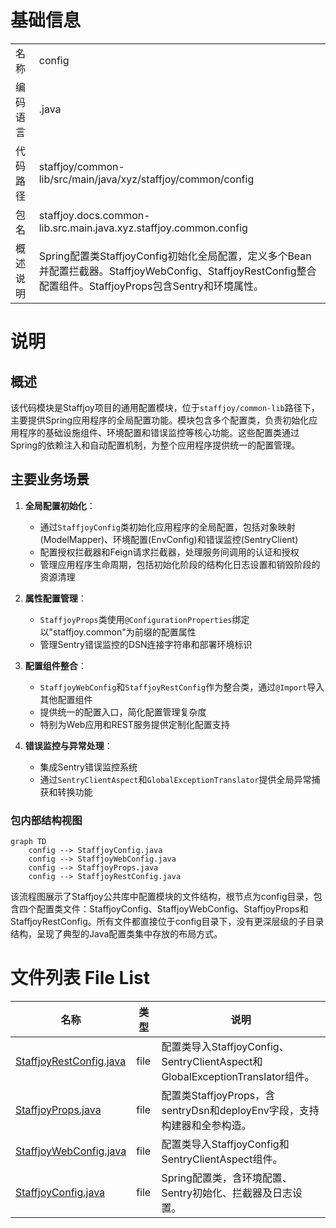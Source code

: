 # 基础信息

|      |      |
|------|------|
| 名称 | config |
| 编码语言 | .java |
| 代码路径 | staffjoy/common-lib/src/main/java/xyz/staffjoy/common/config |
| 包名 | staffjoy.docs.common-lib.src.main.java.xyz.staffjoy.common.config |
| 概述说明 | Spring配置类StaffjoyConfig初始化全局配置，定义多个Bean并配置拦截器。StaffjoyWebConfig、StaffjoyRestConfig整合配置组件。StaffjoyProps包含Sentry和环境属性。 |

# 说明

## 概述
该代码模块是Staffjoy项目的通用配置模块，位于`staffjoy/common-lib`路径下，主要提供Spring应用程序的全局配置功能。模块包含多个配置类，负责初始化应用程序的基础设施组件、环境配置和错误监控等核心功能。这些配置类通过Spring的依赖注入和自动配置机制，为整个应用程序提供统一的配置管理。

## 主要业务场景
1. **全局配置初始化**：
   - 通过`StaffjoyConfig`类初始化应用程序的全局配置，包括对象映射(ModelMapper)、环境配置(EnvConfig)和错误监控(SentryClient)
   - 配置授权拦截器和Feign请求拦截器，处理服务间调用的认证和授权
   - 管理应用程序生命周期，包括初始化阶段的结构化日志设置和销毁阶段的资源清理

2. **属性配置管理**：
   - `StaffjoyProps`类使用`@ConfigurationProperties`绑定以"staffjoy.common"为前缀的配置属性
   - 管理Sentry错误监控的DSN连接字符串和部署环境标识

3. **配置组件整合**：
   - `StaffjoyWebConfig`和`StaffjoyRestConfig`作为整合类，通过`@Import`导入其他配置组件
   - 提供统一的配置入口，简化配置管理复杂度
   - 特别为Web应用和REST服务提供定制化配置支持

4. **错误监控与异常处理**：
   - 集成Sentry错误监控系统
   - 通过`SentryClientAspect`和`GlobalExceptionTranslator`提供全局异常捕获和转换功能


### 包内部结构视图

```mermaid
graph TD
    config --> StaffjoyConfig.java
    config --> StaffjoyWebConfig.java
    config --> StaffjoyProps.java
    config --> StaffjoyRestConfig.java
```

该流程图展示了Staffjoy公共库中配置模块的文件结构，根节点为config目录，包含四个配置类文件：StaffjoyConfig、StaffjoyWebConfig、StaffjoyProps和StaffjoyRestConfig。所有文件都直接位于config目录下，没有更深层级的子目录结构，呈现了典型的Java配置类集中存放的布局方式。

# 文件列表 File List

| 名称   | 类型  | 说明 |
|-------|------|-------------|
| [StaffjoyRestConfig.java](StaffjoyRestConfig.md) | file | 配置类导入StaffjoyConfig、SentryClientAspect和GlobalExceptionTranslator组件。 |
| [StaffjoyProps.java](StaffjoyProps.md) | file | 配置类StaffjoyProps，含sentryDsn和deployEnv字段，支持构建器和全参构造。 |
| [StaffjoyWebConfig.java](StaffjoyWebConfig.md) | file | 配置类导入StaffjoyConfig和SentryClientAspect组件。 |
| [StaffjoyConfig.java](StaffjoyConfig.md) | file | Spring配置类，含环境配置、Sentry初始化、拦截器及日志设置。 |


